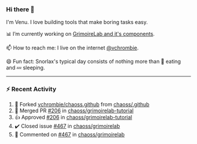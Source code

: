 ### Hi there 👋

I'm Venu. I love building tools that make boring tasks easy.

📊 I’m currently working on [GrimoireLab and it's components](https://chaoss.github.io/grimoirelab).

📫 How to reach me: I live on the internet [@vchrombie](https://www.google.co.in/search?q=vchrombie).

😄 Fun fact: Snorlax's typical day consists of nothing more than :doughnut: eating and :zzz: sleeping.

---

### :zap: Recent Activity

<!--RECENT_ACTIVITY:start-->
1. 🔱 Forked [vchrombie/chaoss.github](https://github.com/vchrombie/chaoss.github) from [chaoss/.github](https://github.com/chaoss/.github)
2. 🎉 Merged PR [#206](https://github.com/chaoss/grimoirelab-tutorial/pull/206) in [chaoss/grimoirelab-tutorial](https://github.com/chaoss/grimoirelab-tutorial)
3. 👍 Approved [#206](https://github.com/chaoss/grimoirelab-tutorial/pull/206#pullrequestreview-939296108) in [chaoss/grimoirelab-tutorial](https://github.com/chaoss/grimoirelab-tutorial)
4. ✔️ Closed issue [#467](https://github.com/chaoss/grimoirelab/issues/467) in [chaoss/grimoirelab](https://github.com/chaoss/grimoirelab)
5. 💬 Commented on [#467](https://github.com/chaoss/grimoirelab/issues/467#issuecomment-1095434872) in [chaoss/grimoirelab](https://github.com/chaoss/grimoirelab)
<!--RECENT_ACTIVITY:end-->

<!--
**vchrombie/vchrombie** is a ✨ _special_ ✨ repository because its `README.md` (this file) appears on your GitHub profile.

Here are some ideas to get you started:

- 🔭 I’m currently working on ...
- 🌱 I’m currently learning ...
- 👯 I’m looking to collaborate on ...
- 🤔 I’m looking for help with ...
- 💬 Ask me about ...
- 📫 How to reach me: ...
- 😄 Pronouns: ...
- ⚡ Fun fact: ...
-->

